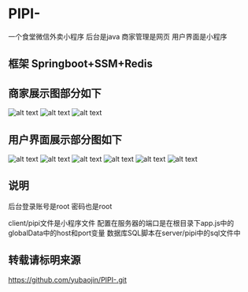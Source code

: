 # PIPI-
一个食堂微信外卖小程序 后台是java 商家管理是网页 用户界面是小程序

## 框架 Springboot+SSM+Redis

## 商家展示图部分如下

![alt text]( /img/1.png "Title")
![alt text]( /img/2.png "Title")
![alt text]( /img/3.png "Title")

## 用户界面展示部分图如下

![alt text]( /img/4.png "Title")
![alt text]( /img/5.png "Title")
![alt text]( /img/6.png "Title")
![alt text]( /img/7.png "Title")
![alt text]( /img/8.png "Title")
![alt text]( /img/9.png "Title")

## 说明

<p>
  后台登录账号是root 密码也是root
</p>

<p>
  client/pipi文件是小程序文件 配置在服务器的端口是在根目录下app.js中的globalData中的host和port变量
  数据库SQL脚本在server/pipi中的sql文件中
</p>

## 转载请标明来源

<a href="https://github.com/yubaojin/PIPI-.git">https://github.com/yubaojin/PIPI-.git</a>
